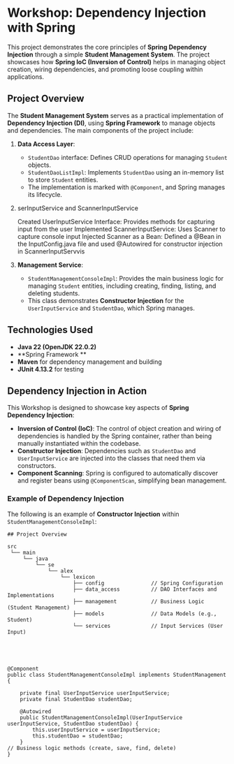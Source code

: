 # Workshop: Dependency Injection with Spring

This project demonstrates the core principles of **Spring Dependency Injection** through a simple **Student Management System**. The project showcases how **Spring IoC (Inversion of Control)** helps in managing object creation, wiring dependencies, and promoting loose coupling within applications.

## Project Overview

The **Student Management System** serves as a practical implementation of **Dependency Injection (DI)**, using **Spring Framework** to manage objects and dependencies. The main components of the project include:

1. **Data Access Layer**:
    - `StudentDao` interface: Defines CRUD operations for managing `Student` objects.
    - `StudentDaoListImpl`: Implements `StudentDao` using an in-memory list to store `Student` entities.
    - The implementation is marked with `@Component`, and Spring manages its lifecycle.

2. serInputService and ScannerInputService

    Created UserInputService Interface: Provides methods for capturing input from the user
    Implemented ScannerInputService: Uses Scanner to capture console input
    Injected Scanner as a Bean: Defined a @Bean in the InputConfig.java file and used @Autowired for constructor injection in ScannerInputServvis

3. **Management Service**:
    - `StudentManagementConsoleImpl`: Provides the main business logic for managing `Student` entities, including creating, finding, listing, and deleting students.
    - This class demonstrates **Constructor Injection** for the `UserInputService` and `StudentDao`, which Spring manages.

## Technologies Used

- **Java 22 (OpenJDK 22.0.2)**
- **Spring Framework **
- **Maven** for dependency management and building
- **JUnit 4.13.2** for testing

## Dependency Injection in Action

This Workshop is designed to showcase key aspects of **Spring Dependency Injection**:

- **Inversion of Control (IoC)**: The control of object creation and wiring of dependencies is handled by the Spring container, rather than being manually instantiated within the codebase.
- **Constructor Injection**: Dependencies such as `StudentDao` and `UserInputService` are injected into the classes that need them via constructors.
- **Component Scanning**: Spring is configured to automatically discover and register beans using `@ComponentScan`, simplifying bean management.

### Example of Dependency Injection
The following is an example of **Constructor Injection** within `StudentManagementConsoleImpl`:





```
## Project Overview

src
 └── main
     └── java
         └── se
             └── alex
                 └── lexicon
                     ├── config               // Spring Configuration
                     ├── data_access          // DAO Interfaces and Implementations
                     ├── management           // Business Logic (Student Management)
                     ├── models               // Data Models (e.g., Student)
                     └── services             // Input Services (User Input)





@Component
public class StudentManagementConsoleImpl implements StudentManagement {

    private final UserInputService userInputService;
    private final StudentDao studentDao;

    @Autowired
    public StudentManagementConsoleImpl(UserInputService userInputService, StudentDao studentDao) {
        this.userInputService = userInputService;
        this.studentDao = studentDao;
    }
// Business logic methods (create, save, find, delete)
}

